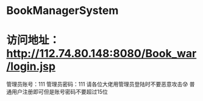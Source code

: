 # BookManagerSystem
# 访问地址：http://112.74.80.148:8080/Book_war/login.jsp
管理员账号：111
管理员密码：111
请各位大佬用管理员登陆时不要恶意攻击:cold_sweat:
普通用户注册即可但是账号密码不要超过15位
